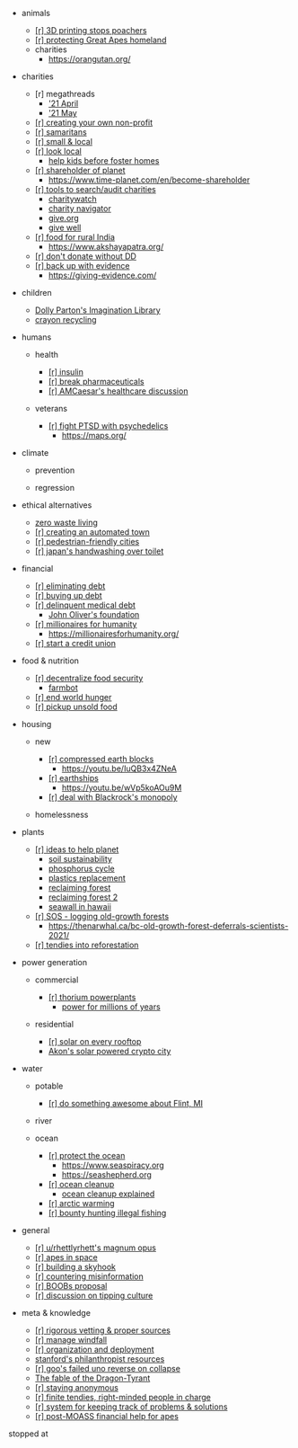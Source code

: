 - animals
    - [[r] 3D printing stops poachers](https://redd.it/nm6bwl/) 
    -  [[r] protecting Great Apes homeland](https://redd.it/numc6e/)
    - charities
        - https://orangutan.org/ 



- charities
    - [r] megathreads
        - ['21 April](https://https://redd.it/mz25jy)
        - ['21 May](https://https://redd.it/n5clou/)
    - [[r] creating your own non-profit](https://redd.it/nmgd46/)
    - [[r] samaritans](https://https://redd.it/myygeq)
    - [[r] small & local](https://redd.it/n18rhz/)
    - [[r] look local](https://redd.it/n8knvw/)
        - [help kids before foster homes](https://isaiah117house.com/)
    - [[r] shareholder of  planet](https://redd.it/n4hnph/)
        - https://www.time-planet.com/en/become-shareholder
    - [[r] tools to search/audit charities](https://redd.it/nbda8d/)
        - [charitywatch](https://www.charitywatch.org/)
        - [charity navigator](https://www.charitynavigator.org/)
        - [give.org](https://give.org/donor-landing-page)
        - [give well](https://www.givewell.org/)
    - [[r] food for rural India](https://redd.it/nce3wb/)
        - https://www.akshayapatra.org/
    - [[r] don't donate without DD](https://redd.it/ncjct4/)
    - [[r] back up with evidence](https://redd.it/ndg0se/)
        - https://giving-evidence.com/ 

- children
    - [    Dolly Parton's Imagination Library](https://donate.imaginationlibrary.com/)
    - [    crayon recycling](https://redd.it/nogzq1/)


- humans
    - health
        - [[r] insulin](https://redd.it/nebd5i/) 
        - [[r] break pharmaceuticals](https://redd.it/neli0r/)
        - [[r] AMCaesar's healthcare discussion](https://redd.it/np1kmj/)
    
    - veterans
        - [[r] fight PTSD with psychedelics](https://redd.it/npbcr7/)
            -  https://maps.org/


- climate
    - prevention


    - regression
  

- ethical alternatives
    - [    zero waste living](https://youtu.be/aA0O9PBZ2H8) 
    - [[r] creating an automated town](https://redd.it/nq2xnu/)
    - [[r] pedestrian-friendly cities](https://redd.it/nvfpjs/)
    - [[r] japan's handwashing over toilet](https://redd.it/nvhhl2/)


- financial
    - [[r] eliminating debt](https://redd.it/nmddcg/)
    - [[r] buying up debt](https://redd.it/np5ee9/)
    - [[r] delinquent medical debt](https://redd.it/n84ml0/)
        - [John Oliver's foundation](https://ripmedicaldebt.org)
    - [[r] millionaires for humanity](https://redd.it/nd6ad6/)
        - https://millionairesforhumanity.org/
    - [[r] start a credit union](https://redd.it/nqap78/) 

- food & nutrition
    - [[r] decentralize food security](https://redd.it/n8dv8g/)
        - [farmbot](https://youtu.be/qwSbWy_1f8w)  
    - [[r] end world hunger](https://redd.it/ndql2x/) 
    - [[r] pickup unsold food](https://redd.it/nhj97k/)


- housing
    - new
        - [[r] compressed earth blocks](https://redd.it/nlsicn/) 
            - https://youtu.be/IuQB3x4ZNeA 
        - [[r] earthships](https://redd.it/no5qoe/)
            - https://youtu.be/wVp5koAOu9M 
        - [[r] deal with Blackrock's monopoly](https://redd.it/ny5y0u/)

    - homelessness

- plants
    - [[r] ideas to help planet](https://redd.it/n3le49/)
        - [soil sustainability](http://www.fao.org/sustainable-development-goals/news/detail-news/en/c/277113/)
        - [phosphorus cycle](https://iopn.library.illinois.edu/pressbooks/research150/chapter/re-forming-a-phosphorus-cycle/)
        - [plastics replacement](https://www.globalcitizen.org/en/content/plastic-alternatives-doing-harm/)
        - [reclaiming forest](https://www.princeton.edu/news/2017/08/22/orange-new-green-how-orange-peels-revived-costa-rican-forest)
        - [reclaiming forest 2](https://www.huffpost.com/entry/using-nature-to-protect-against-natural-disasters_b_1577780)
        - [seawall in hawaii](https://projects.propublica.org/hawaii-beach-loss/)
    - [[r] SOS - logging old-growth forests](https://redd.it//nl5sxe/) 
        - https://thenarwhal.ca/bc-old-growth-forest-deferrals-scientists-2021/ 
    - [[r] tendies into reforestation](https://redd.it/nqh35q/) 


- power generation
    - commercial
        - [[r] thorium powerplants](https://redd.it/nl4npw/) 
            - [power for millions of years](https://youtu.be/74iiaXIVtZI)
 
    - residential
        - [[r] solar on every rooftop](https://redd.it/nda5sj/) 
        - [    Akon's solar powered crypto city](https://themindunleashed.com/2021/02/akon-finally-breaks-ground-on-his-10-billion-solar-powered-crypto-city.html)


- water
    - potable
        - [[r] do something awesome about Flint, MI](https://redd.it/nl2ypw/)  
  
    - river


    - ocean
        - [[r] protect the ocean](https://redd.it/n88hmx/) 
            - https://www.seaspiracy.org
            - https://seashepherd.org
        - [[r] ocean cleanup](https://redd.it/n99y3h/)
            - [ocean cleanup explained](https://www.youtube.com/watch?v=O1EAeNdTFHU)
        - [[r] arctic warming](https://redd.it/nici54/) 
        - [[r] bounty hunting illegal fishing](https://redd.it/nsfwkw/)


- general 
    - [[r] u/rhettlyrhett's magnum opus](https://redd.it/ndw4cy/)
    - [[r] apes in space](https://redd.it/nftmzd/)
    - [[r] building a skyhook](https://redd.it/nrnz4o/)
    - [[r] countering misinformation](https://redd.it/nsv7dq/)
    - [[r] BOOBs proposal](https://redd.it/nt67sx/)
    - [[r] discussion on tipping culture](https://redd.it/nw3zox/)




 - meta & knowledge
    - [[r] rigorous vetting & proper sources](https://redd.it/n8hmpi/)
    - [[r] manage windfall](https://redd.it/n8lydl/)
    - [[r] organization and deployment](https://redd.it/n8t2z5/)
    - [    stanford's philanthropist resources](https://pacscenter.stanford.edu/philanthropist-resource-directory/)
    - [[r] goo's failed uno reverse on collapse](https://redd.it/ngjbgl/)
    - [    The fable of the Dragon-Tyrant](https://youtu.be/cZYNADOHhVY)
    - [[r] staying anonymous](https://redd.it/njo1ri/)
    - [[r] finite tendies, right-minded people in charge](https://redd.it/npov7x/)
    - [[r] system for keeping track of problems  & solutions](https://redd.it/ntfd1z/)
    - [[r] post-MOASS financial help for apes](https://redd.it/nunn20/)



stopped at
